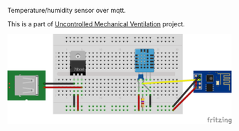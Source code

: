 Temperature/humidity sensor over mqtt.

This is a part of [Uncontrolled Mechanical
Ventilation](https://hackaday.io/project/12708-uncontrolled-mechanical-ventilation)
project.

![](doc/sketch.png)

